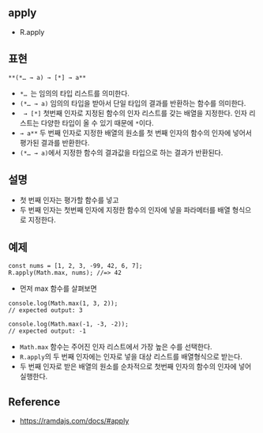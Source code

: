 ## apply
- R.apply

## 표현
```
**(*… → a) → [*] → a**
```
- `*… `는 임의의 타입 리스트를 의미한다.
- `(*… → a)` 임의의 타입을 받아서 단일 타입의 결과를 반환하는 함수를 의미한다.
- ` → [*]` 첫번째 인자로 지정된 함수의 인자 리스트를 갖는 배열을 지정한다. 인자 리스트는 다양한 타입이 올 수 있기 때문에 `*`이다.
- `→ a**` 두 번째 인자로 지정한 배열의 원소를 첫 번째 인자의 함수의 인자에 넣어서 평가된 결과를 반환한다.
- `(*… → a)`에서 지정한 함수의 결과값을 타입으로 하는 결과가 반환된다.


## 설명
- 첫 번째 인자는 평가할 함수를 넣고
- 두 번째 인자는 첫번째 인자에 지정한 함수의 인자에 넣을 파라메터를 배열 형식으로 지정한다.

## 예제
```
const nums = [1, 2, 3, -99, 42, 6, 7];
R.apply(Math.max, nums); //=> 42
```

- 먼저 max 함수를 살펴보면
```
console.log(Math.max(1, 3, 2));
// expected output: 3

console.log(Math.max(-1, -3, -2));
// expected output: -1
```
- `Math.max` 함수는 주어진 인자 리스트에서 가장 높은 수를 선택한다.
- `R.apply`의 두 번째 인자에는 인자로 넣을 대상 리스트를 배열형식으로 받는다.
- 두 번째 인자로 받은 배열의 원소를 순차적으로 첫번째 인자의 함수의 인자에 넣어 실행한다.

## Reference
- https://ramdajs.com/docs/#apply
